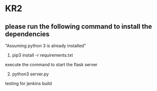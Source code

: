 # KR2

## please run the following command to install the dependencies

"Assuming python 3 is already installed"

1. pip3 install -r requirements.txt

execute the command to start the flask server

2. python3 server.py

testing for jenkins build

